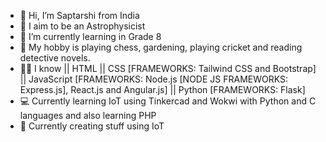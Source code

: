 - 👋 Hi, I’m Saptarshi from India
- 👀 I aim to be an Astrophysicist
- 🌱 I’m currently learning in Grade 8
- 🥳 My hobby is playing chess, gardening, playing cricket and reading detective novels.
- 👨‍💻 I know || HTML || CSS [FRAMEWORKS: Tailwind CSS and Bootstrap] || JavaScript [FRAMEWORKS: Node.js [NODE JS FRAMEWORKS: Express.js], React.js and Angular.js] || Python [FRAMEWORKS: Flask]
- 💻 Currently learning IoT using Tinkercad and Wokwi with Python and C languages and also learning PHP
- 📕 Currently creating stuff using IoT
<!---
Saptarshi1104/Saptarshi1104 is a ✨ special ✨ repository because its `README.md` (this file) appears on your GitHub profile.
You can click the Preview link to take a look at your changes.
--->
